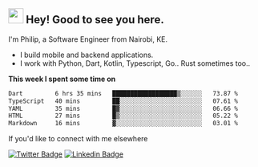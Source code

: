 <h2><img src="https://slackmojis.com/emojis/3643-cool-doge/download" width="30"/> Hey! Good to see you here.</h2>

<p>I'm Philip, a Software Engineer from Nairobi, KE. 

- I build mobile and backend applications.
- I work with Python, Dart, Kotlin, Typescript, Go.. Rust sometimes too..</p>

**This week I spent some time on**
<!--START_SECTION:waka-->

```txt
Dart         6 hrs 35 mins   ██████████████████▒░░░░░░   73.87 %
TypeScript   40 mins         ██░░░░░░░░░░░░░░░░░░░░░░░   07.61 %
YAML         35 mins         █▓░░░░░░░░░░░░░░░░░░░░░░░   06.66 %
HTML         27 mins         █▒░░░░░░░░░░░░░░░░░░░░░░░   05.22 %
Markdown     16 mins         ▓░░░░░░░░░░░░░░░░░░░░░░░░   03.01 %
```

<!--END_SECTION:waka-->

If you'd like to connect with me elsewhere

[![Twitter Badge](https://img.shields.io/badge/-Twitter-1ca0f1?style=flat-square&labelColor=1ca0f1&logo=twitter&logoColor=white&link=https://twitter.com/_diogorodrigues)](https://twitter.com/kimathiphil)  [![Linkedin Badge](https://img.shields.io/badge/-LinkedIn-blue?style=flat-square&logo=Linkedin&logoColor=white&link=https://www.linkedin.com/in/philip-kimathi-2604a9114/)](https://www.linkedin.com/in/philip-kimathi-2604a9114/)
